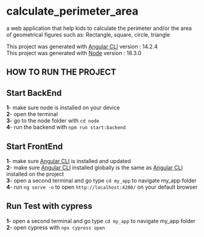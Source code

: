 # calculate_perimeter_area
a web application that help kids to calculate the perimeter and/or the area of geometrical figures such as: Rectangle, square, circle, triangle

This project was generated with [Angular CLI](https://github.com/angular/angular-cli) version : 14.2.4 <br>
This project was generated with [Node](https://nodejs.org/en/download/) version : 18.3.0

## HOW TO RUN THE PROJECT

## Start BackEnd
**1**- make sure node is installed on your device <br>
**2**- open the terminal<br>
**3**- go to the node folder with `cd node`<br>
**4**- run the backend with `npm run start:backend`<br>

## Start FrontEnd
**1**- make sure [Angular CLI](https://github.com/angular/angular-cli) is installed and updated<br>
**2**- make sure [Angular CLI](https://github.com/angular/angular-cli) installed globally is the same as [Angular CLI](https://github.com/angular/angular-cli) installed on the project<br>
**3**- open a second terminal and go type `cd my_app` to navigate my_app folder<br>
**4**- run `ng serve -o` to open `http://localhost:4200/` on your default browser<br>

## Run Test with cypress
**1**- open a second terminal and go type `cd my_app` to navigate my_app folder<br>
**2**- open cypress with `npx cypress open`

